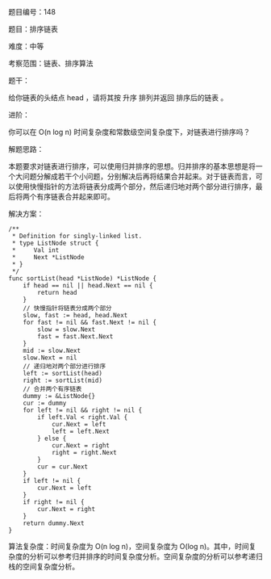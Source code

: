 题目编号：148

题目：排序链表

难度：中等

考察范围：链表、排序算法

题干：

给你链表的头结点 head ，请将其按 升序 排列并返回 排序后的链表 。

进阶：

你可以在 O(n log n) 时间复杂度和常数级空间复杂度下，对链表进行排序吗？

解题思路：

本题要求对链表进行排序，可以使用归并排序的思想。归并排序的基本思想是将一个大问题分解成若干个小问题，分别解决后再将结果合并起来。对于链表而言，可以使用快慢指针的方法将链表分成两个部分，然后递归地对两个部分进行排序，最后将两个有序链表合并起来即可。

解决方案：

```
/**
 * Definition for singly-linked list.
 * type ListNode struct {
 *     Val int
 *     Next *ListNode
 * }
 */
func sortList(head *ListNode) *ListNode {
    if head == nil || head.Next == nil {
        return head
    }
    // 快慢指针将链表分成两个部分
    slow, fast := head, head.Next
    for fast != nil && fast.Next != nil {
        slow = slow.Next
        fast = fast.Next.Next
    }
    mid := slow.Next
    slow.Next = nil
    // 递归地对两个部分进行排序
    left := sortList(head)
    right := sortList(mid)
    // 合并两个有序链表
    dummy := &ListNode{}
    cur := dummy
    for left != nil && right != nil {
        if left.Val < right.Val {
            cur.Next = left
            left = left.Next
        } else {
            cur.Next = right
            right = right.Next
        }
        cur = cur.Next
    }
    if left != nil {
        cur.Next = left
    }
    if right != nil {
        cur.Next = right
    }
    return dummy.Next
}
```

算法复杂度：时间复杂度为 O(n log n)，空间复杂度为 O(log n)。其中，时间复杂度的分析可以参考归并排序的时间复杂度分析。空间复杂度的分析可以参考递归栈的空间复杂度分析。